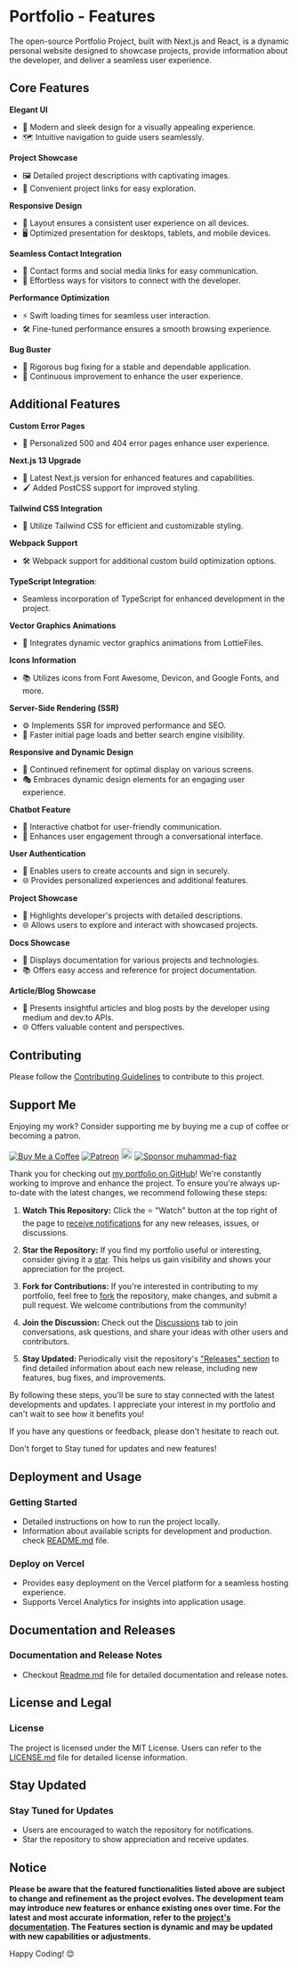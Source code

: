 # Portfolio - Features

The open-source Portfolio Project, built with Next.js and React, is a dynamic personal website designed to showcase projects, provide information about the developer, and deliver a seamless user experience.

## Core Features

**Elegant UI**
- 🎨 Modern and sleek design for a visually appealing experience.
- 🗺️ Intuitive navigation to guide users seamlessly.

**Project Showcase**
- 🖼️ Detailed project descriptions with captivating images.
- 🔗 Convenient project links for easy exploration.

**Responsive Design**
- 📱 Layout ensures a consistent user experience on all devices.
- 🖥️ Optimized presentation for desktops, tablets, and mobile devices.

**Seamless Contact Integration**
- 📧 Contact forms and social media links for easy communication.
- 🤝 Effortless ways for visitors to connect with the developer.

**Performance Optimization**
- ⚡ Swift loading times for seamless user interaction.
- 🛠️ Fine-tuned performance ensures a smooth browsing experience.

**Bug Buster**
- 🐞 Rigorous bug fixing for a stable and dependable application.
- 🔄 Continuous improvement to enhance the user experience.

## Additional Features

**Custom Error Pages**
- 🚧 Personalized 500 and 404 error pages enhance user experience.

**Next.js 13 Upgrade**
- 🚀 Latest Next.js version for enhanced features and capabilities.
- 🖌️ Added PostCSS support for improved styling.

**Tailwind CSS Integration**
- 🌈 Utilize Tailwind CSS for efficient and customizable styling.

**Webpack Support**
- 🛠️ Webpack support for additional custom build optimization options.

**TypeScript Integration**: 
- Seamless incorporation of TypeScript for enhanced development in the project.

**Vector Graphics Animations**
- 🎉 Integrates dynamic vector graphics animations from LottieFiles.

**Icons Information**
- 📚 Utilizes icons from Font Awesome, Devicon, and Google Fonts, and more.

**Server-Side Rendering (SSR)**
- ⚙️ Implements SSR for improved performance and SEO.
- 🚀 Faster initial page loads and better search engine visibility.

**Responsive and Dynamic Design**
- 🔄 Continued refinement for optimal display on various screens.
- 🎭 Embraces dynamic design elements for an engaging user experience.

**Chatbot Feature**
- 🤖 Interactive chatbot for user-friendly communication.
- 💬 Enhances user engagement through a conversational interface.

**User Authentication**
- 🔐 Enables users to create accounts and sign in securely.
- 🌐 Provides personalized experiences and additional features.

**Project Showcase**
- 📁 Highlights developer's projects with detailed descriptions.
- 🌐 Allows users to explore and interact with showcased projects.

**Docs Showcase**
- 📖 Displays documentation for various projects and technologies.
- 📚 Offers easy access and reference for project documentation.

**Article/Blog Showcase**
- 📝 Presents insightful articles and blog posts by the developer using medium and dev.to APIs.
- 🌐 Offers valuable content and perspectives.

## Contributing

Please follow the [Contributing Guidelines](./CONTRIBUTING.md) to contribute to this project.

## Support Me

Enjoying my work? Consider supporting me by buying me a cup of coffee or becoming a patron.

[![Buy Me a Coffee](https://img.shields.io/badge/Buy%20Me%20a%20Coffee-Donate-orange?logo=buy-me-a-coffee&s=20)](https://www.buymeacoffee.com/muhammadfiaz)
[![Patreon](https://img.shields.io/badge/Patreon-Support-red?logo=patreon&s=20)](https://www.patreon.com/muhammad_fiaz)
<a href="https://ko-fi.com/muhammadfiaz"><img src="https://ko-fi.com/img/githubbutton_sm.svg" alt="Ko-fi" height="20"></a>
[![Sponsor muhammad-fiaz](https://img.shields.io/badge/Sponsor-muhammad--fiaz-brightgreen?logo=github)](https://github.com/sponsors/muhammad-fiaz)


Thank you for checking out [my portfolio on GitHub](https://github.com/muhammad-fiaz/portfolio)! We're constantly working to improve and enhance the project. To ensure you're always up-to-date with the latest changes, we recommend following these steps:

1. **Watch This Repository:** Click the ⭐️ "Watch" button at the top right of the page to [receive notifications](https://docs.github.com/en/account-and-profile/managing-subscriptions-and-notifications-on-github/watching-and-unwatching-repositories) for any new releases, issues, or discussions.

2. **Star the Repository:** If you find my portfolio useful or interesting, consider giving it a [star](https://github.com/muhammad-fiaz/portfolio/stargazers). This helps us gain visibility and shows your appreciation for the project.

3. **Fork for Contributions:** If you're interested in contributing to my portfolio, feel free to [fork](https://github.com/muhammad-fiaz/portfolio/fork) the repository, make changes, and submit a pull request. We welcome contributions from the community!

4. **Join the Discussion:** Check out the [Discussions](https://github.com/muhammad-fiaz/portfolio/discussions) tab to join conversations, ask questions, and share your ideas with other users and contributors.

5. **Stay Updated:** Periodically visit the repository's ["Releases" section](https://github.com/muhammad-fiaz/portfolio/releases) to find detailed information about each new release, including new features, bug fixes, and improvements.

By following these steps, you'll be sure to stay connected with the latest developments and updates. I appreciate your interest in my portfolio and can't wait to see how it benefits you!

If you have any questions or feedback, please don't hesitate to reach out.

Don't forget to Stay tuned for updates and new features!


## Deployment and Usage


### **Getting Started**

- Detailed instructions on how to run the project locally.
- Information about available scripts for development and production. check [README.md](./README.md) file.

### **Deploy on Vercel**

- Provides easy deployment on the Vercel platform for a seamless hosting experience.
- Supports Vercel Analytics for insights into application usage.

## Documentation and Releases

### **Documentation and Release Notes**
- Checkout [Readme.md](https://github.com/muhammad-fiaz/portfolio#readme) file for detailed documentation and release notes.

## License and Legal

### **License**

The project is licensed under the MIT License. Users can refer to the [LICENSE.md](LICENSE.md) file for detailed license information.


## Stay Updated

### **Stay Tuned for Updates**

- Users are encouraged to watch the repository for notifications.
- Star the repository to show appreciation and receive updates.

## Notice

**Please be aware that the featured functionalities listed above are subject to change and refinement as the project evolves. The development team may introduce new features or enhance existing ones over time. For the latest and most accurate information, refer to the [project's documentation](https://github.com/muhammad-fiaz/portfolio/blob/main/README.md). The Features section is dynamic and may be updated with new capabilities or adjustments.**


Happy Coding! 😊
